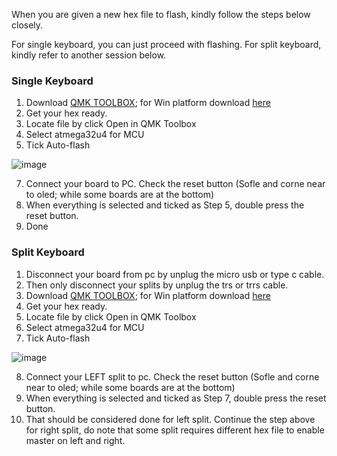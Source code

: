 When you are given a new hex file to flash, kindly follow the steps below closely. 

For single keyboard, you can just proceed with flashing. 
For split keyboard, kindly refer to another session below. 

### Single Keyboard
1. Download [QMK TOOLBOX](https://github.com/qmk/qmk_toolbox/releases); for Win platform download [here](https://github.com/qmk/qmk_toolbox/releases/download/0.1.1/qmk_toolbox.exe)
2. Get your hex ready. 
3. Locate file by click Open in QMK Toolbox
4. Select atmega32u4 for MCU
5. Tick Auto-flash

![image](https://user-images.githubusercontent.com/79617315/151154592-66fd339c-c9e2-426d-813c-5745424c3f6c.png)

7. Connect your board to PC. Check the reset button (Sofle and corne near to oled; while some boards are at the bottom)
8. When everything is selected and ticked as Step 5, double press the reset button. 
9. Done


### Split Keyboard
1. Disconnect your board from pc by unplug the micro usb or type c cable. 
2. Then only disconnect your splits by unplug the trs or trrs cable. 
3. Download [QMK TOOLBOX](https://github.com/qmk/qmk_toolbox/releases); for Win platform download [here](https://github.com/qmk/qmk_toolbox/releases/download/0.1.1/qmk_toolbox.exe)
4. Get your hex ready. 
5. Locate file by click Open in QMK Toolbox
6. Select atmega32u4 for MCU
7. Tick Auto-flash

![image](https://user-images.githubusercontent.com/79617315/151154592-66fd339c-c9e2-426d-813c-5745424c3f6c.png)

8. Connect your LEFT split to pc. Check the reset button (Sofle and corne near to oled; while some boards are at the bottom)
9. When everything is selected and ticked as Step 7, double press the reset button. 
10. That should be considered done for left split. Continue the step above for right split, do note that some split requires different hex file to enable master on left and right.
